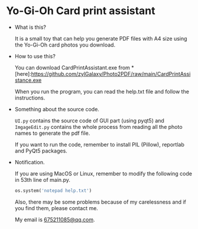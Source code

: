 # Yo-Gi-Oh Card print assistant

- What is this?

  It is a small toy that can help you generate PDF files with A4 size using the Yo-Gi-Oh card photos you download.

- How to use this?

  You can download CardPrintAssistant.exe from *[here]:https://github.com/zylGalaxy/Photo2PDF/raw/main/CardPrintAssistance.exe

  When you run the program, you can read the help.txt file and follow the instructions.

- Something about the source code.

  `UI.py` contains the source code of GUI part (using pyqt5) and `ImgageEdit.py` contains the whole process from reading all the photo names to generate the pdf file.

  If you want to run the code, remember to install PIL (Pillow), reportlab and PyQt5 packages.

- Notification.

  If you are using MacOS or Linux, remember to modify the following code in 53th line of main.py.

  ```python
  os.system('notepad help.txt')
  ```

  Also, there may be some problems because of my carelessness and if you find them, please contact me.

  My email is 675211085@qq.com.

